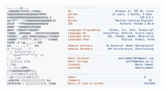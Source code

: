 <picture>
  <source srcset="https://raw.githubusercontent.com/mmazinjameel/mmazinjameel/main/dark_mode.svg?v=1749931839" media="(prefers-color-scheme: dark)">
  <img src="https://raw.githubusercontent.com/mmazinjameel/mmazinjameel/main/light_mode.svg?v=1749931839">
</picture>
